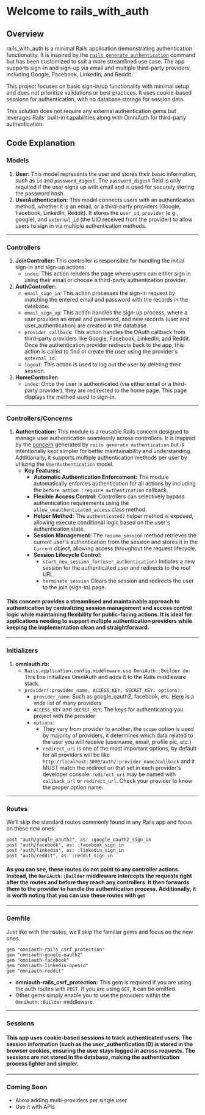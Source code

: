 # Welcome to rails_with_auth
## Overview
rails_with_auth is a minimal Rails application demonstrating authentication functionality. It is inspired by the [`rails generate authentication`](https://guides.rubyonrails.org/security.html) command but has been customized to suit a more streamlined use case. The app supports sign-in and sign-up via email and multiple third-party providers, including Google, Facebook, LinkedIn, and Reddit.

This project focuses on basic sign-in/up functionality with minimal setup and does not prioritize validations or best practices. It uses cookie-based sessions for authentication, with no database storage for session data.

This solution does not require any external authentication gems but leverages Rails' built-in capabilities along with OmniAuth for third-party authentication.
## Code Explanation
### Models
1. **User:** This model represents the user and stores their basic information, such as `id` and `password_digest`. The `password_digest` field is only required if the user signs up with email and is used for securely storing the password hash.
2. **UserAuthentication:** This model connects users with an authentication method, whether it is an email, or a third-party providers (Google, Facebook, LinkedIn, Reddit). It stores the `user_id`, `provider` (e.g., google), and `external_id` (the UID received from the provider) to allow users to sign in via multiple authentication methods.
---
### Controllers
1. **JoinController:** This controller is responsible for handling the initial sign-in and sign-up actions.
    * `index`: This action renders the page where users can either sign in using their email or choose a third-party authentication provider.
2. **AuthController:**
    * `email_sign_in`: This action processes the sign-in request by matching the entered email and password with the records in the database.
    * `email_sign_up`: This action handles the sign-up process, where a user provides an email and password, and new records (user and user_authentication) are created in the database.
    * `provider_callback`: This action handles the OAuth callback from third-party providers like Google, Facebook, LinkedIn, and Reddit. Once the authentication provider redirects back to the app, this action is called to find or create the user using the provider's `external_id`.
    * `logout`: This action is used to log out the user by deleting their session.
3. **HomeController:**
    * `index`: Once the user is authenticated (via either email or a third-party provider), they are redirected to the home page. This page displays the method used to sign-in.
---
### Controllers/Concerns
1. **Authentication:** This module is a reusable Rails concern designed to manage user authentication seamlessly across controllers. It is inspired by the [concern](https://github.com/rails/rails/blob/main/railties/lib/rails/generators/rails/authentication/templates/app/controllers/concerns/authentication.rb.tt) generated by `rails generate authentication` but is intentionally kept simpler for better maintainability and understanding. Additionally, it supports multiple authentication methods per user by utilizing the `UserAuthentication` model.
    * **Key Features:**
        * **Automatic Authentication Enforcement:** The module automatically enforces authentication for all actions by including the `before_action :require_authentication` callback.
        * **Flexible Access Control:** Controllers can selectively bypass authentication requirements using the `allow_unauthenticated_access` class method.
        * **Helper Method:** The `authenticated?` helper method is exposed, allowing execute conditional logic based on the user's authentication state.
        * **Session Management:** The `resume_session` method retrieves the current user's authentication from the session and stores it in the `Current` object, allowing access throughout the request lifecycle.
        * **Session Lifecycle Control:**
          * `start_new_session_for(user_authentication)` Initiates a new session for the authenticated user and redirects to the root URL.
          * `terminate_session` Clears the session and redirects the user to the join (sign-in) page.

#### This concern provides a streamlined and maintainable approach to authentication by centralizing session management and access control logic while maintaining flexibility for public-facing actions. It is ideal for applications needing to support multiple authentication providers while keeping the implementation clean and straightforward.
---
### Initializers
1. **omniauth.rb:**
    * `Rails.application.config.middleware.use OmniAuth::Builder do`: This line initializes OmniAuth and adds it to the Rails middleware stack.
    * `provider(:provider_name, ACCESS_KEY, SECRET_KEY, options)`:
      * `provider_name`: Such as google_oauth2, facebook, etc. [Here](https://github.com/omniauth/omniauth/wiki/List-of-Strategies) is a wide list of many providers
      * `ACCESS_KEY` and `SECRET_KEY`: The keys for authenticating you project with the provider
      * `options`:
        * They vary from provider to another, the `scope` option is used by majority of providers, it determines which data related to the user you will receive (username, email, profile pic, etc.)
        * `redirect_uri` is one of the most important options, by default for all providers will be like `http://localhost:3000/auth/:provider_name/callback` and it MUST match the redirect uri that set in each provider's developer console. `redirect_uri` may be named with `callback_url` or `redirect_url`. Check your provider to know the proper option name.
---
### Routes
We’ll skip the standard routes commonly found in any Rails app and focus on these new ones:
```
post "auth/google_oauth2", as: :google_oauth2_sign_in
post "auth/facebook", as: :facebook_sign_in
post "auth/linkedin", as: :linkedin_sign_in
post "auth/reddit", as: :reddit_sign_in
```
#### As you can see, these routes do not point to any controller actions. Instead, the `OmniAuth::Builder` middleware intercepts the requests right after the routes and before they reach any controllers. It then forwards them to the provider to handle the authentication process. Additionally, it is worth noting that you can use these routes with `get`
---
### Gemfile
Just like with the routes, we’ll skip the familiar gems and focus on the new ones.
```
gem "omniauth-rails_csrf_protection"
gem "omniauth-google-oauth2"
gem "omniauth-facebook"
gem "omniauth-linkedin-openid"
gem "omniauth-reddit"
```
* **omniauth-rails_csrf_protection:** This gem is required if you are using the auth routes with `POST`. If you are using `GET`, it can be omitted.
* Other gems simply enable you to use the providers within the `OmniAuth::Builder` middleware.
---
### Sessions
#### This app uses cookie-based sessions to track authenticated users. The session information (such as the user_authentication ID) is stored in the browser cookies, ensuring the user stays logged in across requests. The sessions are not stored in the database, making the authentication process lighter and simpler.
---
### Coming Soon
* Allow adding multi-providers per single user
* Use it with APIs
